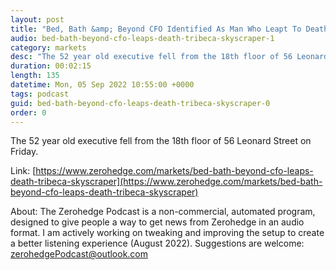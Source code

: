 ```yaml
---
layout: post
title: "Bed, Bath &amp; Beyond CFO Identified As Man Who Leapt To Death From Tribeca Skyscraper"
audio: bed-bath-beyond-cfo-leaps-death-tribeca-skyscraper-1
category: markets
desc: "The 52 year old executive fell from the 18th floor of 56 Leonard Street on Friday."
duration: 00:02:15
length: 135
datetime: Mon, 05 Sep 2022 10:55:00 +0000
tags: podcast
guid: bed-bath-beyond-cfo-leaps-death-tribeca-skyscraper-0
order: 0
---
```

The 52 year old executive fell from the 18th floor of 56 Leonard Street on Friday.

Link: [https://www.zerohedge.com/markets/bed-bath-beyond-cfo-leaps-death-tribeca-skyscraper](https://www.zerohedge.com/markets/bed-bath-beyond-cfo-leaps-death-tribeca-skyscraper)

About: The Zerohedge Podcast is a non-commercial, automated program, designed to give people a way to get news from Zerohedge in an audio format.  I am actively working on tweaking and improving the setup to create a better listening experience (August 2022).  Suggestions are welcome: [zerohedgePodcast@outlook.com](mailto:zerohedgePodcast@outlook.com)